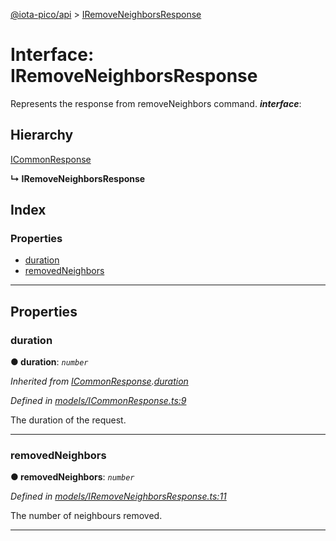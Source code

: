 [@iota-pico/api](../README.md) > [IRemoveNeighborsResponse](../interfaces/iremoveneighborsresponse.md)

# Interface: IRemoveNeighborsResponse

Represents the response from removeNeighbors command.
*__interface__*: 

## Hierarchy

 [ICommonResponse](icommonresponse.md)

**↳ IRemoveNeighborsResponse**

## Index

### Properties

* [duration](iremoveneighborsresponse.md#duration)
* [removedNeighbors](iremoveneighborsresponse.md#removedneighbors)

---

## Properties

<a id="duration"></a>

###  duration

**● duration**: *`number`*

*Inherited from [ICommonResponse](icommonresponse.md).[duration](icommonresponse.md#duration)*

*Defined in [models/ICommonResponse.ts:9](https://github.com/iota-pico/api/blob/4db1362/src/models/ICommonResponse.ts#L9)*

The duration of the request.

___
<a id="removedneighbors"></a>

###  removedNeighbors

**● removedNeighbors**: *`number`*

*Defined in [models/IRemoveNeighborsResponse.ts:11](https://github.com/iota-pico/api/blob/4db1362/src/models/IRemoveNeighborsResponse.ts#L11)*

The number of neighbours removed.

___

